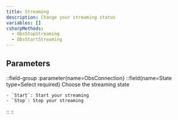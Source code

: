 ```yaml
---
title: Streaming
description: Change your streaming status
variables: []
csharpMethods:
  - ObsStopStreaming
  - ObsStartStreaming
---
```


## Parameters
::field-group
  :parameter{name=ObsConnection}
  ::field{name=State type=Select required}
    Choose the streaming state

    - `Start`: Start your streaming
    - `Stop`: Stop your streaming
  ::
::
